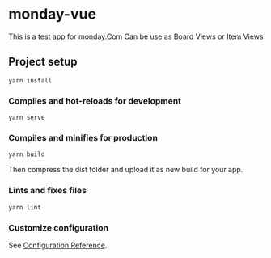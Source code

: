 # monday-vue
This is a test app for monday.Com
Can be use as Board Views or Item Views
## Project setup
```
yarn install
```

### Compiles and hot-reloads for development
```
yarn serve
```

### Compiles and minifies for production
```
yarn build
```
Then compress the dist folder and upload it as new build for your app.

### Lints and fixes files
```
yarn lint
```

### Customize configuration
See [Configuration Reference](https://cli.vuejs.org/config/).
